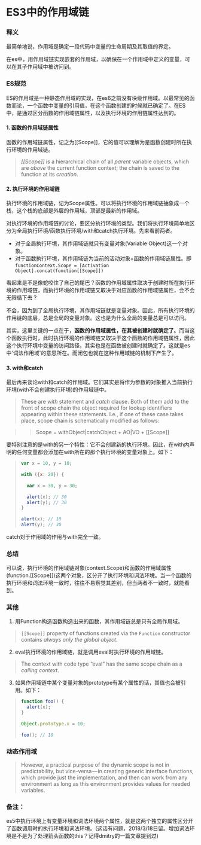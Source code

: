 # ES3中的作用域链

### 释义

最简单地说，作用域是确定一段代码中变量的生命周期及其取值的界定。

在es中，用作用域链实现嵌套的作用域，以确保在一个作用域中定义的变量，可以在其子作用域中被访问到。



### ES规范

ES的作用域是一种静态作用域的实现，在es6之前没有块级作用域。以最常见的函数而论，一个函数中变量的引用值，在这个函数创建的时候就已确定了。在ES中，是通过区分函数的作用域链属性，以及执行环境的作用链属性达到的。

#### 1. 函数的作用域链属性

函数的作用域链属性，记之为[[Scope]]，它的值可以理解为是函数创建时所在执行环境的作用域链。

> *[[Scope]]* is a hierarchical chain of all *parent* variable objects, which are *above* the current function context; the chain is saved to the function at its *creation*.

#### 2. 执行环境的作用域链

执行环境的作用域链，记为Scope属性。可以将执行环境的作用域链抽象成一个栈，这个栈的底部是外层的作用域，顶部是最新的作用域。

对执行环境的作用域链的讨论，要区分执行环境的类型。我们将执行环境简单地区分为全局执行环境/函数执行环境/with和catch执行环境。先来看前两者。

* 对于全局执行环境，其作用域链就只有变量对象(Variable Object)这一个对象。
* 对于函数执行环境，其作用域链为当前的活动对象+函数的作用域链属性。即`functionContext.Scope = [Activation Object].concat(function[[Scope]])`

看起来是不是像蛇咬住了自己的尾巴？函数的作用域属性取决于创建时所在执行环境的作用域链，而执行环境的作用域链又取决于对应函数的作用域链属性，会不会无限循下去？

不会，因为到了全局执行环境，其作用域链就是变量对象。因此，所有执行环境的作用链的底层，总是全局的变量对象。这也是为什么全局的变量总是可以访问。

其实，这里关键的一点在于，**函数的作用域属性，在其被创建时就确定了**。而当这个函数执行时，此时执行环境的作用域链又取决于这个函数的作用域链属性，因此这个执行环境中变量的访问路径，其实也是在函数被创建时就确定了。这就是es中'词法作用域'的意思所在。而闭包也就在这种作用域链的机制下产生了。

#### 3. with和catch

最后再来谈论with和catch的作用域。它们其实是将作为参数的对象推入当前执行环境(with不会创建执行环境)的作用域链中。

> These are *with* statement and *catch* clause. Both of them add to the front of scope chain the object required for lookup identifiers appearing within these statements. I.e., if one of these case takes place, scope chain is schematically modified as follows:

> >  Scope = withObject|catchObject + AO|VO + [[Scope]]

要特别注意的是with的另一个特性：它不会创建新的执行环境。因此，在with内声明的任何变量都会添加在with所在的那个执行环境的变量对象上。如下：

> ```javascript
> var x = 10, y = 10;
>   
> with ({x: 20}) {
>   
>   var x = 30, y = 30;
>   
>   alert(x); // 30
>   alert(y); // 30
> }
>   
> alert(x); // 10
> alert(y); // 30
> ```

catch对于作用域的作用与with完全一致。



### 总结

可以说，执行环境的作用域链对象(context.Scope)和函数的作用域属性(function.[[Scope]])这两个对象，区分开了执行环境和词法环境。当一个函数的执行环境和词法环境一致时，往往不易察觉其差别，但当两者不一致时，就能看到。



### 其他

1. 用Function构造函数构造出来的函数，其作用域链总是只有全局作用域。

> `[[Scope]]` property of functions created via the `Function` constructor contains *always only the global object*. 

2. eval执行环境的作用域链，就是调用eval时执行环境的作用域链。

> The context with code type “eval” has the same scope chain as a *calling context*.

3. 如果作用域链中某个变量对象的prototype有某个属性的话，其值也会被引用。如下：

> ```javascript
> function foo() {
>   alert(x);
> }
>   
> Object.prototype.x = 10;
>   
> foo(); // 10
> ```

### 动态作用域
> However, a practical purpose of the dynamic scope is not in predictability, but vice-versa — in creating generic interface functions, which provide just the implementation, and then can work from any environment as long as this environment provides values for needed variables.

### 备注：

es5中执行环境上有变量环境和词法环境两个属性，就是这两个独立的属性区分开了函数调用时的执行环境和词法环境。(这话有问题，2018/3/18日留。增加词法环境是不是为了处理箭头函数的this？记得dmitry的一篇文章提到过)